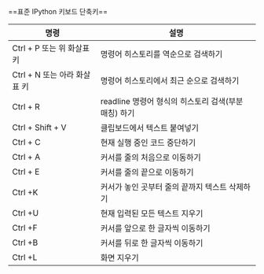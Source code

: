 ==표준 IPython 키보드 단축키==

| 명령 | 설명 |
|--------|--------|
|Ctrl + P 또는 위 화살표 키|명령어 히스토리를 역순으로 검색하기|
|Ctrl + N 또는 아라 화살표 키|명령어 히스토리에서 최근 순으로 검색하기|
|Ctrl + R|readline 명령어 형식의 히스토리 검색(부분 매칭) 하기|
|Ctrl + Shift + V|클립보드에서 텍스트 붙여넣기|
|Ctrl + C|현재 실행 중인 코드 중단하기|
|Ctrl + A |커서를 줄의 처음으로 이동하기|
|Ctrl + E|커서를 줄의 끝으로 이동하기|
|Ctrl +K |커서가 놓인 곳부터 줄의 끝까지 텍스트 삭제하기|
|Ctrl +U|현재 입력된 모든 텍스트 지우기|
|Ctrl +F|커서를 앞으로 한 글자씩 이동하기|
|Ctrl +B|커서를 뒤로 한 글자씩 이동하기|
|Ctrl +L|화면 지우기|
